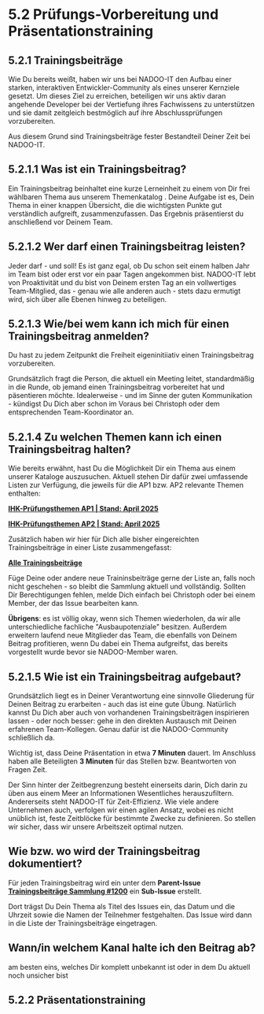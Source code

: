 # 5.2 Prüfungs-Vorbereitung und Präsentationstraining

## 5.2.1 Trainingsbeiträge

Wie Du bereits weißt, haben wir uns bei NADOO-IT den Aufbau einer starken, interaktiven Entwickler-Community als eines unserer Kernziele gesetzt. Um dieses Ziel zu erreichen, beteiligen wir uns aktiv daran angehende Developer bei der Vertiefung ihres Fachwissens zu unterstützen und sie damit zeitgleich bestmöglich auf ihre Abschlussprüfungen vorzubereiten.

Aus diesem Grund sind Trainingsbeiträge fester Bestandteil Deiner Zeit bei NADOO-IT.

## 5.2.1.1 Was ist ein Trainingsbeitrag?

Ein Trainingsbeitrag beinhaltet eine kurze Lerneinheit zu einem von Dir frei wählbaren Thema aus unserem Themenkatalog <!--hier Verlinkung zum Unterpunkt Woher das Thema?-->. Deine Aufgabe ist es, Dein Thema in einer knappen Übersicht, die die wichtigsten Punkte gut verständlich aufgreift, zusammenzufassen. Das Ergebnis präsentierst du anschließend vor Deinem Team.

## 5.2.1.2 Wer darf einen Trainingsbeitrag leisten?

Jeder darf - und soll! Es ist ganz egal, ob Du schon seit einem halben Jahr im Team bist oder erst vor ein paar Tagen angekommen bist. NADOO-IT lebt von Proaktivität und du bist von Deinem ersten Tag an ein vollwertiges Team-Mitglied, das - genau wie alle anderen auch - stets dazu ermutigt wird, sich über alle Ebenen hinweg zu beteiligen.

## 5.2.1.3 Wie/bei wem kann ich mich für einen Trainingsbeitrag anmelden?

Du hast zu jedem Zeitpunkt die Freiheit eigeninitiiativ einen Trainingsbeitrag vorzubereiten.

Grundsätzlich fragt die Person, die aktuell ein Meeting leitet, standardmäßig in die Runde, ob jemand einen Trainingsbeitrag vorbereitet hat und päsentieren möchte. Idealerweise - und im Sinne der guten Kommunikation - kündigst Du Dich aber schon im Voraus bei Christoph oder dem entsprechenden Team-Koordinator an.

## 5.2.1.4 Zu welchen Themen kann ich einen Trainingsbeitrag halten?

Wie bereits erwähnt, hast Du die Möglichkeit Dir ein Thema aus einem unserer Kataloge auszusuchen. Aktuell stehen Dir dafür zwei umfassende Listen zur Verfügung, die jeweils für die AP1 bzw. AP2 relevante Themen enthalten:

[**IHK-Prüfungsthemen AP1 | Stand: April 2025**](https://github.com/NADOOIT/NADOO-Launchpad/issues/643)

[**IHK-Prüfungsthemen AP2 | Stand: April 2025**](https://github.com/NADOOIT/NADOO-Launchpad/issues/1185)

Zusätzlich haben wir hier für Dich alle bisher eingereichten Trainingsbeiträge in einer Liste zusammengefasst:

[**Alle Trainingsbeiträge**](https://github.com/NADOOIT/NADOO-Launchpad/issues/1200)

Füge Deine oder andere neue Traininsbeiträge gerne der Liste an, falls noch nicht geschehen - so bleibt die Sammlung aktuell und vollständig. Sollten Dir Berechtigungen fehlen, melde Dich einfach bei Christoph oder bei einem Member, der das Issue bearbeiten kann.

**Übrigens**: es ist völlig okay, wenn sich Themen wiederholen, da wir alle unterschiedliche fachliche "Ausbaupotenziale" besitzen. Außerdem erweitern laufend neue Mitglieder das Team, die ebenfalls von Deinem Beitrag profitieren, wenn Du dabei ein Thema aufgreifst, das bereits vorgestellt wurde bevor sie NADOO-Member waren.

## 5.2.1.5 Wie ist ein Trainingsbeitrag aufgebaut?

Grundsätzlich liegt es in Deiner Verantwortung eine sinnvolle Gliederung für Deinen Beitrag zu erarbeiten - auch das ist eine gute Übung. Natürlich kannst Du Dich aber auch von vorhandenen Trainingsbeiträgen inspirieren lassen - oder noch besser: gehe in den direkten Austausch mit Deinen erfahrenen Team-Kollegen. Genau dafür ist die NADOO-Community schließlich da.

Wichtig ist, dass Deine Präsentation in etwa **7 Minuten** dauert.
Im Anschluss haben alle Beteiligten **3 Minuten** für das Stellen bzw. Beantworten von Fragen Zeit.

Der Sinn hinter der Zeitbegrenzung besteht einerseits darin, Dich darin zu üben aus einem Meer an Informationen Wesentliches herauszufiltern. Andererseits steht NADOO-IT für Zeit-Effizienz. Wie viele andere Unternehmen auch, verfolgen wir einen agilen Ansatz, wobei es nicht unüblich ist, feste Zeitblöcke für bestimmte Zwecke zu definieren. So stellen wir sicher, dass wir unsere Arbeitszeit optimal nutzen.

## Wie bzw. wo wird der Trainingsbeitrag dokumentiert?

Für jeden Trainingsbeitrag wird ein unter dem **Parent-Issue** [**Trainingsbeiträge Sammlung
#1200**](https://github.com/NADOOIT/NADOO-Launchpad/issues/1200) ein **Sub-Issue** erstellt.




 Dort trägst Du Dein Thema als Titel des Issues ein, das Datum und die Uhrzeit sowie die Namen der Teilnehmer festgehalten. Das Issue wird dann in die Liste der Trainingsbeiträge eingetragen.

## Wann/in welchem Kanal halte ich den Beitrag ab?

am besten eins, welches Dir komplett unbekannt ist oder in dem Du aktuell noch unsicher bist

## 5.2.2 Präsentationstraining

<!-- NOTES/MÖGLICHE KERNPUNKTE:

- Meetings leiten
- Team-Koordinierung
- Präsentations-Vorbereitung / Templates
- Zeiteinteilung

Ein wesentlicher Bestandteil unserer Vision bei NADOO-IT besteht darin angehende Entwickler bestmöglich auf ihre Abschlussprüfungen vorzubereiten und persönliches Wachstum in den Bereichen Fachwissen, zu fördern
-->
